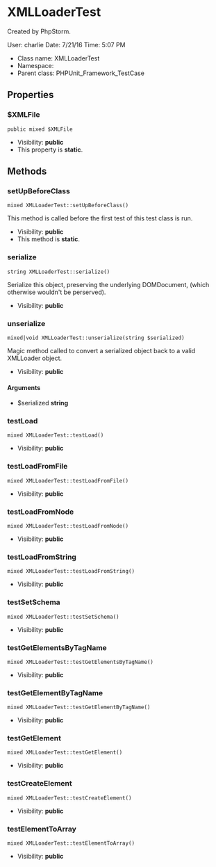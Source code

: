 XMLLoaderTest
===============

Created by PhpStorm.

User: charlie
Date: 7/21/16
Time: 5:07 PM


* Class name: XMLLoaderTest
* Namespace: 
* Parent class: PHPUnit_Framework_TestCase





Properties
----------


### $XMLFile

    public mixed $XMLFile





* Visibility: **public**
* This property is **static**.


Methods
-------


### setUpBeforeClass

    mixed XMLLoaderTest::setUpBeforeClass()

This method is called before the first test of this test class is run.



* Visibility: **public**
* This method is **static**.




### serialize

    string XMLLoaderTest::serialize()

Serialize this object, preserving the underlying DOMDocument, (which otherwise wouldn't be perserved).



* Visibility: **public**




### unserialize

    mixed|void XMLLoaderTest::unserialize(string $serialized)

Magic method called to convert a serialized object back to a valid XMLLoader object.



* Visibility: **public**


#### Arguments
* $serialized **string**



### testLoad

    mixed XMLLoaderTest::testLoad()





* Visibility: **public**




### testLoadFromFile

    mixed XMLLoaderTest::testLoadFromFile()





* Visibility: **public**




### testLoadFromNode

    mixed XMLLoaderTest::testLoadFromNode()





* Visibility: **public**




### testLoadFromString

    mixed XMLLoaderTest::testLoadFromString()





* Visibility: **public**




### testSetSchema

    mixed XMLLoaderTest::testSetSchema()





* Visibility: **public**




### testGetElementsByTagName

    mixed XMLLoaderTest::testGetElementsByTagName()





* Visibility: **public**




### testGetElementByTagName

    mixed XMLLoaderTest::testGetElementByTagName()





* Visibility: **public**




### testGetElement

    mixed XMLLoaderTest::testGetElement()





* Visibility: **public**




### testCreateElement

    mixed XMLLoaderTest::testCreateElement()





* Visibility: **public**




### testElementToArray

    mixed XMLLoaderTest::testElementToArray()





* Visibility: **public**



